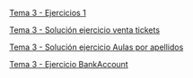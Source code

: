 [Tema 3 - Ejercicios 1](https://github.com/guillermoroman/endes-t3-ej-1)

[Tema 3 - Solución ejercicio venta tickets](https://github.com/guillermoroman/endes-t3-venta-entradas)

[Tema 3 - Solución ejercicio Aulas por apellidos](https://github.com/guillermoroman/endes-t3-junit-apellidos-daw)

[Tema 3 - Ejercicio BankAccount](https://github.com/guillermoroman/endes-t3-junit-bankAccount-daw)
